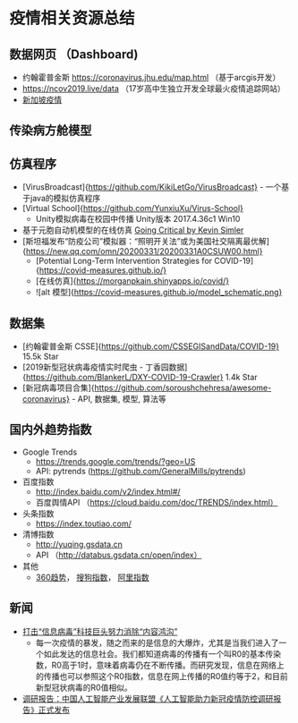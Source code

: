 # 疫情相关资源总结

## 数据网页 （Dashboard)
* 约翰霍普金斯 https://coronavirus.jhu.edu/map.html （基于arcgis开发）
* https://ncov2019.live/data （17岁高中生独立开发全球最火疫情追踪网站）
* [新加坡疫情](https://experience.arcgis.com/experience/7e30edc490a5441a874f9efe67bd8b89)

## 传染病方舱模型

## 仿真程序
* [VirusBroadcast]{https://github.com/KikiLetGo/VirusBroadcast}  - 一个基于java的模拟仿真程序
* [Virtual School]{https://github.com/YunxiuXu/Virus-School}
    * Unity模拟病毒在校园中传播 Unity版本 2017.4.36c1 Win10
* 基于元胞自动机模型的在线仿真 [Going Critical by Kevin Simler](https://www.meltingasphalt.com/interactive/going-critical/)
* [斯坦福发布“防疫公司”模拟器：“照明开关法”或为美国社交隔离最优解]{https://new.qq.com/omn/20200331/20200331A0CSUW00.html}
    * [Potential Long-Term Intervention Strategies for COVID-19]{https://covid-measures.github.io/}
    * [在线仿真]{https://morganpkain.shinyapps.io/covid/}
    * ![alt 模型]{https://covid-measures.github.io/model_schematic.png}

## 数据集
* [约翰霍普金斯 CSSE]{https://github.com/CSSEGISandData/COVID-19} 15.5k Star
* [2019新型冠状病毒疫情实时爬虫 - 丁香园数据]{https://github.com/BlankerL/DXY-COVID-19-Crawler} 1.4k Star
* [新冠病毒项目合集]{https://github.com/soroushchehresa/awesome-coronavirus} - API, 数据集, 模型, 算法等

## 国内外趋势指数
* Google Trends 
   * https://trends.google.com/trends/?geo=US
   * API: pytrends (https://github.com/GeneralMills/pytrends)
* 百度指数
    * http://index.baidu.com/v2/index.html#/
    * 百度舆情API （https://cloud.baidu.com/doc/TRENDS/index.html）
* 头条指数
    * https://index.toutiao.com/
* 清博指数
    * http://yuqing.gsdata.cn
    * API （http://databus.gsdata.cn/open/index）
* 其他
    * [360趋势](https://trends.so.com)， [搜狗指数](http://index.sogou.com)， [阿里指数](https://index.1688.com)
    
## 新闻
* [打击“信息病毒”科技巨头努力消除“内容鸿沟”](https://www.yicai.com/news/100507246.html)
    * 每一次疫情的暴发，随之而来的是信息的大爆炸，尤其是当我们进入了一个如此发达的信息社会。我们都知道病毒的传播有一个叫R0的基本传染数，R0高于1时，意味着病毒仍在不断传播。而研究发现，信息在网络上的传播也可以参照这个R0指数，信息在网上传播的R0值约等于2，和目前新型冠状病毒的R0值相似。
* [调研报告：中国人工智能产业发展联盟《人工智能助力新冠疫情防控调研报告》正式发布](http://www.cww.net.cn/article?id=467759)
